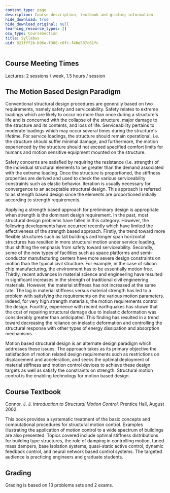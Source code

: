```yaml
---
content_type: page
description: Course description, textbook and grading information.
hide_download: true
hide_download_original: null
learning_resource_types: []
ocw_type: CourseSection
title: Syllabus
uid: 821fff2b-b96e-f388-c0fc-f4be587c81fc
---
```


Course Meeting Times
--------------------

Lectures: 2 sessions / week, 1.5 hours / session

The Motion Based Design Paradigm
--------------------------------

Conventional structural design procedures are generally based on two requirements, namely safety and serviceability. Safety relates to extreme loadings which are likely to occur no more than once during a structure's life and is concerned with the collapse of the structure, major damage to the structure and its contents, and loss of life. Serviceability pertains to moderate loadings which may occur several times during the structure's lifetime. For service loadings, the structure should remain operational, i.e. the structure should suffer minimal damage, and furthermore, the motion experienced by the structure should not exceed specified comfort limits for humans and motion sensitive equipment mounted on the structure.

Safety concerns are satisfied by requiring the resistance (i.e. strength) of the individual structural elements to be greater than the demand associated with the extreme loading. Once the structure is proportioned, the stiffness properties are derived and used to check the various serviceability constraints such as elastic behavior. Iteration is usually necessary for convergence to an acceptable structural design. This approach is referred to as strength based design since the elements are proportioned initially according to strength requirements.

Applying a strength based approach for preliminary design is appropriate when strength is the dominant design requirement. In the past, most structural design problems have fallen in this category. However, the following developments have occurred recently which have limited the effectiveness of the strength based approach. Firstly, the trend toward more flexible structures such as tall buildings and longer span horizontal structures has resulted in more structural motion under service loading, thus shifting the emphasis from safety toward serviceability. Secondly, some of the new types of facilities such as space platforms and semi-conductor manufacturing centers have more severe design constraints on motion than the typical civil structure. For example, in the case of silicon chip manufacturing, the environment has to be essentially motion free. Thirdly, recent advances in material science and engineering have resulted in significant increases in the strength of traditional civil engineering materials. However, the material stiffness has not increased at the same rate. The lag in material stiffness versus material strength has led to a problem with satisfying the requirements on the various motion parameters. Indeed, for very high strength materials, the motion requirements control the design. Fourthly, experience with recent earthquakes has shown that the cost of repairing structural damage due to inelastic deformation was considerably greater than anticipated. This finding has resulted in a trend toward decreasing the reliance on inelastic deformation and controlling the structural response with other types of energy dissipation and absorption mechanisms.

Motion based structural design is an alternate design paradigm which addresses these issues. The approach takes as its primary objective the satisfaction of motion related design requirements such as restrictions on displacement and acceleration, and seeks the optimal deployment of material stiffness and motion control devices to achieve these design targets as well as satisfy the constraints on strength. Structural motion control is the enabling technology for motion based design.

Course Textbook
---------------

Connor, J. J. _Introduction to Structural Motion Control._ Prentice Hall, August 2002.

This book provides a systematic treatment of the basic concepts and computational procedures for structural motion control. Examples illustrating the application of motion control to a wide spectrum of buildings are also presented. Topics covered include optimal stiffness distributions for building type structures, the role of damping in controlling motion, tuned mass dampers, base isolation systems, quasi-static active control, dynamic feedback control, and neural network based control systems. The targeted audience is practicing engineers and graduate students.

Grading
-------

Grading is based on 13 problems sets and 2 exams.